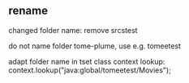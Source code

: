 
## rename

changed folder name: remove srcstest

do not name folder tome-plume, use e.g. tomeetest

adapt folder name in tset class context lookup: context.lookup("java:global/tomeetest/Movies");


